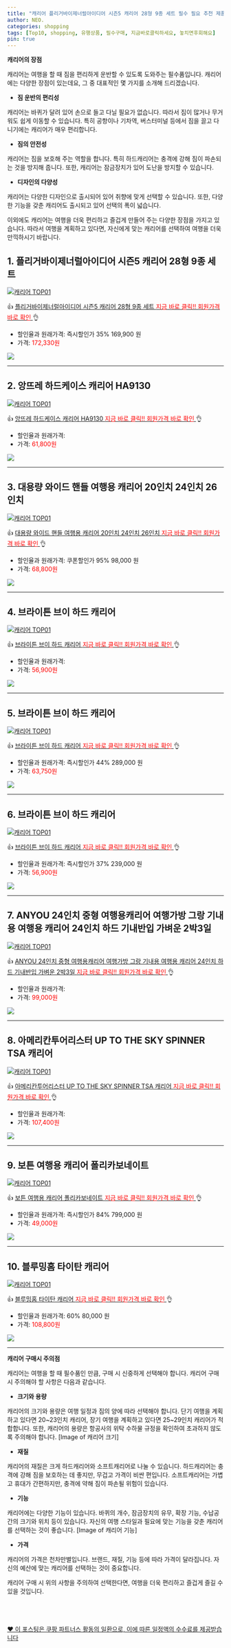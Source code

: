 ```yaml
---
title: "캐리어 플리거바이제너럴아이디어 시즌5 캐리어 28형 9종 세트 필수 필요 추천 제품 비교 최저 가격 비교 장점 구매 후기 구매평"
author: NEO.
categories: shopping
tags: [Top10, shopping, 유행상품, 필수구매, 지금바로클릭하세요, 놓치면후회해요]
pin: true
---
```

**캐리어의 장점**

캐리어는 여행을 할 때 짐을 편리하게 운반할 수 있도록 도와주는 필수품입니다. 캐리어에는 다양한 장점이 있는데요, 그 중 대표적인 몇 가지를 소개해 드리겠습니다.

* **짐 운반의 편리성**

캐리어는 바퀴가 달려 있어 손으로 들고 다닐 필요가 없습니다. 따라서 짐이 많거나 무거워도 쉽게 이동할 수 있습니다. 특히 공항이나 기차역, 버스터미널 등에서 짐을 끌고 다니기에는 캐리어가 매우 편리합니다.

* **짐의 안전성**

캐리어는 짐을 보호해 주는 역할을 합니다. 특히 하드캐리어는 충격에 강해 짐이 파손되는 것을 방지해 줍니다. 또한, 캐리어는 잠금장치가 있어 도난을 방지할 수 있습니다.

* **디자인의 다양성**

캐리어는 다양한 디자인으로 출시되어 있어 취향에 맞게 선택할 수 있습니다. 또한, 다양한 기능을 갖춘 캐리어도 출시되고 있어 선택의 폭이 넓습니다.

이외에도 캐리어는 여행을 더욱 편리하고 즐겁게 만들어 주는 다양한 장점을 가지고 있습니다. 따라서 여행을 계획하고 있다면, 자신에게 맞는 캐리어를 선택하여 여행을 더욱 만끽하시기 바랍니다.

   

## 1. 플리거바이제너럴아이디어 시즌5 캐리어 28형 9종 세트

[![캐리어 TOP01](https://thumbnail6.coupangcdn.com/thumbnails/remote/490x490ex/image/retail/images/1152350813570515-48d54835-4ac4-4b19-875e-fa46fe0ca62e.jpg)](https://link.coupang.com/re/AFFSDP?lptag=AF3617701&subid=GithubCoopas&pageKey=7335629255&traceid=V0-153&itemId=18842572324&vendorItemId=85972173808)


👍 [플리거바이제너럴아이디어 시즌5 캐리어 28형 9종 세트 <font color=red> 지금 바로 클릭!! 회원가격 바로 확인 </font> ](https://link.coupang.com/re/AFFSDP?lptag=AF3617701&subid=GithubCoopas&pageKey=7335629255&traceid=V0-153&itemId=18842572324&vendorItemId=85972173808) 👌 


- 할인율과 원래가격: 즉시할인가 35%  169,900   원
- 가격: <span style='color:red'>172,330원</span>

[![](/discount_price.png)](https://link.coupang.com/re/AFFSDP?lptag=AF3617701&subid=GithubCoopas&pageKey=7335629255&traceid=V0-153&itemId=18842572324&vendorItemId=85972173808)

---


   

## 2. 앙뜨레 하드케이스 캐리어 HA9130

[![캐리어 TOP01](https://thumbnail10.coupangcdn.com/thumbnails/remote/490x490ex/image/retail/images/2914504315745553-217b7974-e7c4-4c42-9621-0d1197e3f822.jpg)](https://link.coupang.com/re/AFFSDP?lptag=AF3617701&subid=GithubCoopas&pageKey=7621393358&traceid=V0-153&itemId=1091184062&vendorItemId=5605011674)


👍 [앙뜨레 하드케이스 캐리어 HA9130 <font color=red> 지금 바로 클릭!! 회원가격 바로 확인 </font> ](https://link.coupang.com/re/AFFSDP?lptag=AF3617701&subid=GithubCoopas&pageKey=7621393358&traceid=V0-153&itemId=1091184062&vendorItemId=5605011674) 👌 


- 할인율과 원래가격: 
- 가격: <span style='color:red'>61,800원</span>

[![](/discount_price.png)](https://link.coupang.com/re/AFFSDP?lptag=AF3617701&subid=GithubCoopas&pageKey=7621393358&traceid=V0-153&itemId=1091184062&vendorItemId=5605011674)

---


   

## 3. 대용량 와이드 핸들 여행용 캐리어 20인치 24인치 26인치

[![캐리어 TOP01](https://thumbnail6.coupangcdn.com/thumbnails/remote/490x490ex/image/vendor_inventory/7157/c45790ac14dde373d4785ff0f1b90b68ce00276ac62731e0b81cc72a7eb9.jpg)](https://link.coupang.com/re/AFFSDP?lptag=AF3617701&subid=GithubCoopas&pageKey=7718610914&traceid=V0-153&itemId=20708812722&vendorItemId=87876210773)


👍 [대용량 와이드 핸들 여행용 캐리어 20인치 24인치 26인치 <font color=red> 지금 바로 클릭!! 회원가격 바로 확인 </font> ](https://link.coupang.com/re/AFFSDP?lptag=AF3617701&subid=GithubCoopas&pageKey=7718610914&traceid=V0-153&itemId=20708812722&vendorItemId=87876210773) 👌 


- 할인율과 원래가격: 쿠폰할인가 95%  98,000   원
- 가격: <span style='color:red'>68,800원</span>

[![](/discount_price.png)](https://link.coupang.com/re/AFFSDP?lptag=AF3617701&subid=GithubCoopas&pageKey=7718610914&traceid=V0-153&itemId=20708812722&vendorItemId=87876210773)

---


   

## 4. 브라이튼 브이 하드 캐리어

[![캐리어 TOP01](https://thumbnail9.coupangcdn.com/thumbnails/remote/490x490ex/image/retail/images/2019/04/16/11/2/5045138b-87f2-49b6-85c9-127d658a455a.jpg)](https://link.coupang.com/re/AFFSDP?lptag=AF3617701&subid=GithubCoopas&pageKey=208056828&traceid=V0-153&itemId=626071071&vendorItemId=4644103762)


👍 [브라이튼 브이 하드 캐리어 <font color=red> 지금 바로 클릭!! 회원가격 바로 확인 </font> ](https://link.coupang.com/re/AFFSDP?lptag=AF3617701&subid=GithubCoopas&pageKey=208056828&traceid=V0-153&itemId=626071071&vendorItemId=4644103762) 👌 


- 할인율과 원래가격: 
- 가격: <span style='color:red'>56,900원</span>

[![](/discount_price.png)](https://link.coupang.com/re/AFFSDP?lptag=AF3617701&subid=GithubCoopas&pageKey=208056828&traceid=V0-153&itemId=626071071&vendorItemId=4644103762)

---


   

## 5. 브라이튼 브이 하드 캐리어

[![캐리어 TOP01](https://thumbnail8.coupangcdn.com/thumbnails/remote/490x490ex/image/retail/images/7570448114489-000860f3-4a17-4edd-8e7e-08012ed1b9b0.jpg)](https://link.coupang.com/re/AFFSDP?lptag=AF3617701&subid=GithubCoopas&pageKey=208056828&traceid=V0-153&itemId=626071080&vendorItemId=4644103782)


👍 [브라이튼 브이 하드 캐리어 <font color=red> 지금 바로 클릭!! 회원가격 바로 확인 </font> ](https://link.coupang.com/re/AFFSDP?lptag=AF3617701&subid=GithubCoopas&pageKey=208056828&traceid=V0-153&itemId=626071080&vendorItemId=4644103782) 👌 


- 할인율과 원래가격: 즉시할인가 44%  289,000   원
- 가격: <span style='color:red'>63,750원</span>

[![](/discount_price.png)](https://link.coupang.com/re/AFFSDP?lptag=AF3617701&subid=GithubCoopas&pageKey=208056828&traceid=V0-153&itemId=626071080&vendorItemId=4644103782)

---


   

## 6. 브라이튼 브이 하드 캐리어

[![캐리어 TOP01](https://thumbnail9.coupangcdn.com/thumbnails/remote/490x490ex/image/retail/images/2019/04/16/11/0/a353d03e-1b2e-4d9c-a119-e63c8ef0b5e1.jpg)](https://link.coupang.com/re/AFFSDP?lptag=AF3617701&subid=GithubCoopas&pageKey=208056828&traceid=V0-153&itemId=626071058&vendorItemId=4644103707)


👍 [브라이튼 브이 하드 캐리어 <font color=red> 지금 바로 클릭!! 회원가격 바로 확인 </font> ](https://link.coupang.com/re/AFFSDP?lptag=AF3617701&subid=GithubCoopas&pageKey=208056828&traceid=V0-153&itemId=626071058&vendorItemId=4644103707) 👌 


- 할인율과 원래가격: 즉시할인가 37%  239,000   원
- 가격: <span style='color:red'>56,900원</span>

[![](/discount_price.png)](https://link.coupang.com/re/AFFSDP?lptag=AF3617701&subid=GithubCoopas&pageKey=208056828&traceid=V0-153&itemId=626071058&vendorItemId=4644103707)

---


   

## 7. ANYOU 24인치 중형 여행용캐리어 여행가방 그랑 기내용 여행용 캐리어 24인치 하드 기내반입 가벼운 2박3일

[![캐리어 TOP01](https://thumbnail7.coupangcdn.com/thumbnails/remote/490x490ex/image/vendor_inventory/9037/2af1f179ee6726a3e9b63d121dd801759c6bf887abe9c5cc84bda3301880.jpg)](https://link.coupang.com/re/AFFSDP?lptag=AF3617701&subid=GithubCoopas&pageKey=7476138802&traceid=V0-153&itemId=19518082108&vendorItemId=87247168992)


👍 [ANYOU 24인치 중형 여행용캐리어 여행가방 그랑 기내용 여행용 캐리어 24인치 하드 기내반입 가벼운 2박3일 <font color=red> 지금 바로 클릭!! 회원가격 바로 확인 </font> ](https://link.coupang.com/re/AFFSDP?lptag=AF3617701&subid=GithubCoopas&pageKey=7476138802&traceid=V0-153&itemId=19518082108&vendorItemId=87247168992) 👌 


- 할인율과 원래가격: 
- 가격: <span style='color:red'>99,000원</span>

[![](/discount_price.png)](https://link.coupang.com/re/AFFSDP?lptag=AF3617701&subid=GithubCoopas&pageKey=7476138802&traceid=V0-153&itemId=19518082108&vendorItemId=87247168992)

---


   

## 8. 아메리칸투어리스터 UP TO THE SKY SPINNER TSA 캐리어

[![캐리어 TOP01](https://thumbnail9.coupangcdn.com/thumbnails/remote/490x490ex/image/rs_quotation_api/wgsktoq4/845600e4d1c0413ca3e58e0c621aeee8.jpg)](https://link.coupang.com/re/AFFSDP?lptag=AF3617701&subid=GithubCoopas&pageKey=1343349103&traceid=V0-153&itemId=3073700081&vendorItemId=76144886022)


👍 [아메리칸투어리스터 UP TO THE SKY SPINNER TSA 캐리어 <font color=red> 지금 바로 클릭!! 회원가격 바로 확인 </font> ](https://link.coupang.com/re/AFFSDP?lptag=AF3617701&subid=GithubCoopas&pageKey=1343349103&traceid=V0-153&itemId=3073700081&vendorItemId=76144886022) 👌 


- 할인율과 원래가격: 
- 가격: <span style='color:red'>107,400원</span>

[![](/discount_price.png)](https://link.coupang.com/re/AFFSDP?lptag=AF3617701&subid=GithubCoopas&pageKey=1343349103&traceid=V0-153&itemId=3073700081&vendorItemId=76144886022)

---


   

## 9. 보튼 여행용 캐리어 폴리카보네이트

[![캐리어 TOP01](https://thumbnail9.coupangcdn.com/thumbnails/remote/490x490ex/image/vendor_inventory/9373/8cc7441d3b06591f3cf85ec75cfd304418ba49a128e0d79a71207c393524.jpg)](https://link.coupang.com/re/AFFSDP?lptag=AF3617701&subid=GithubCoopas&pageKey=6899363571&traceid=V0-153&itemId=16588850523&vendorItemId=84983475882)


👍 [보튼 여행용 캐리어 폴리카보네이트 <font color=red> 지금 바로 클릭!! 회원가격 바로 확인 </font> ](https://link.coupang.com/re/AFFSDP?lptag=AF3617701&subid=GithubCoopas&pageKey=6899363571&traceid=V0-153&itemId=16588850523&vendorItemId=84983475882) 👌 


- 할인율과 원래가격: 즉시할인가 84%  799,000   원
- 가격: <span style='color:red'>49,000원</span>

[![](/discount_price.png)](https://link.coupang.com/re/AFFSDP?lptag=AF3617701&subid=GithubCoopas&pageKey=6899363571&traceid=V0-153&itemId=16588850523&vendorItemId=84983475882)

---


   

## 10. 블루밍홈 타이탄 캐리어

[![캐리어 TOP01](https://thumbnail7.coupangcdn.com/thumbnails/remote/490x490ex/image/retail/images/2017/08/04/12/8/fcaca1c0-3c28-4269-91b4-edda2807ecff.jpg)](https://link.coupang.com/re/AFFSDP?lptag=AF3617701&subid=GithubCoopas&pageKey=29829002&traceid=V0-153&itemId=114021284&vendorItemId=3226043649)


👍 [블루밍홈 타이탄 캐리어 <font color=red> 지금 바로 클릭!! 회원가격 바로 확인 </font> ](https://link.coupang.com/re/AFFSDP?lptag=AF3617701&subid=GithubCoopas&pageKey=29829002&traceid=V0-153&itemId=114021284&vendorItemId=3226043649) 👌 


- 할인율과 원래가격: 60%  80,000   원
- 가격: <span style='color:red'>108,800원</span>

[![](/discount_price.png)](https://link.coupang.com/re/AFFSDP?lptag=AF3617701&subid=GithubCoopas&pageKey=29829002&traceid=V0-153&itemId=114021284&vendorItemId=3226043649)

---
**캐리어 구매시 주의점**

캐리어는 여행을 할 때 필수품인 만큼, 구매 시 신중하게 선택해야 합니다. 캐리어 구매 시 주의해야 할 사항은 다음과 같습니다.

* **크기와 용량**

캐리어의 크기와 용량은 여행 일정과 짐의 양에 따라 선택해야 합니다. 단기 여행을 계획하고 있다면 20~23인치 캐리어, 장기 여행을 계획하고 있다면 25~29인치 캐리어가 적합합니다. 또한, 캐리어의 용량은 항공사의 위탁 수하물 규정을 확인하여 초과하지 않도록 주의해야 합니다.
[Image of 캐리어 크기]
* **재질**

캐리어의 재질은 크게 하드캐리어와 소프트캐리어로 나눌 수 있습니다. 하드캐리어는 충격에 강해 짐을 보호하는 데 좋지만, 무겁고 가격이 비싼 편입니다. 소프트캐리어는 가볍고 휴대가 간편하지만, 충격에 약해 짐이 파손될 위험이 있습니다.

* **기능**

캐리어에는 다양한 기능이 있습니다. 바퀴의 개수, 잠금장치의 유무, 확장 기능, 수납공간의 크기와 위치 등이 있습니다. 자신의 여행 스타일과 필요에 맞는 기능을 갖춘 캐리어를 선택하는 것이 좋습니다.
[Image of 캐리어 기능]
* **가격**

캐리어의 가격은 천차만별입니다. 브랜드, 재질, 기능 등에 따라 가격이 달라집니다. 자신의 예산에 맞는 캐리어를 선택하는 것이 중요합니다.

캐리어 구매 시 위의 사항을 주의하여 선택한다면, 여행을 더욱 편리하고 즐겁게 즐길 수 있을 것입니다.<br><br><br><br><br> [ ❤  이 포스팅은 쿠팡 파트너스 활동의 일환으로, 이에 따른 일정액의 수수료를 제공받습니다](https://link.coupang.com/a/bcEFyh)